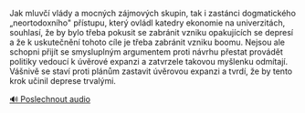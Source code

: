 
Jak mluvčí vlády a mocných zájmových skupin, tak i zastánci dogmatického „neortodoxního" přístupu, který ovládl katedry ekonomie na univerzitách, souhlasí, že by bylo třeba pokusit se zabránit vzniku opakujících se depresí a že k uskutečnění tohoto cíle je třeba zabránit vzniku boomu. Nejsou ale schopni přijít se smysluplným argumentem proti návrhu přestat provádět politiky vedoucí k úvěrové expanzi a zatvrzele takovou myšlenku odmítají. Vášnivě se staví proti plánům zastavit úvěrovou expanzi a tvrdí, že by tento krok učinil deprese trvalými.

[🔊 Poslechnout audio](/data/7-paragraphs/audio/chapter_156/para_002-Jak-mluv-vldy-a-mocnch-zjmovch-skupin-tak-i.mp3)
